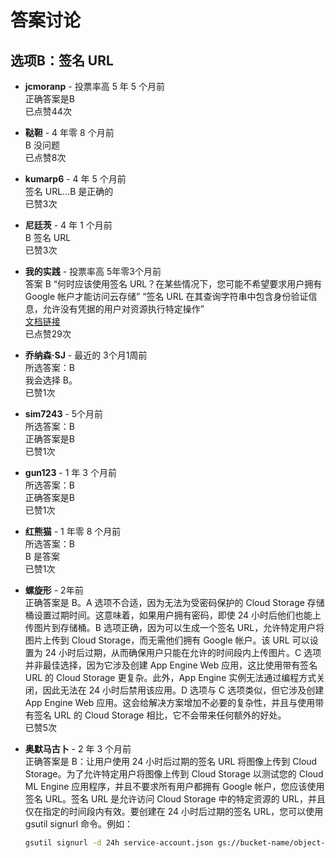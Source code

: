 # 答案讨论

## 选项B：签名 URL

- **jcmoranp** - 投票率高 5 年 5 个月前  
  正确答案是B  
  已点赞44次

- **鞑靼** - 4 年零 8 个月前  
  B 没问题  
  已点赞8次

- **kumarp6** - 4 年 5 个月前  
  签名 URL...B 是正确的  
  已赞3次

- **尼廷茨** - 4 年 1 个月前  
  B 签名 URL  
  已赞3次

- **我的实践** - 投票率高 5年零3个月前  
  答案 B “何时应该使用签名 URL？在某些情况下，您可能不希望要求用户拥有 Google 帐户才能访问云存储” “签名 URL 在其查询字符串中包含身份验证信息，允许没有凭据的用户对资源执行特定操作”  
  [文档链接](https://cloud.google.com/storage/docs/access-control/signed-urls)  
  已点赞29次

- **乔纳森·SJ** - 最近的 3个月1周前  
  所选答案：B  
  我会选择 B。  
  已赞1次

- **sim7243** - 5个月前  
  所选答案：B  
  正确答案是B  
  已赞1次

- **gun123** - 1 年 3 个月前  
  所选答案：B  
  正确答案是B  
  已赞1次

- **红熊猫** - 1 年零 8 个月前  
  所选答案：B  
  B 是答案  
  已赞1次

- **螺旋形** - 2年前  
  正确答案是 B。A 选项不合适，因为无法为受密码保护的 Cloud Storage 存储桶设置过期时间。这意味着，如果用户拥有密码，即使 24 小时后他们也能上传图片到存储桶。B 选项正确，因为可以生成一个签名 URL，允许特定用户将图片上传到 Cloud Storage，而无需他们拥有 Google 帐户。该 URL 可以设置为 24 小时后过期，从而确保用户只能在允许的时间段内上传图片。C 选项并非最佳选择，因为它涉及创建 App Engine Web 应用，这比使用带有签名 URL 的 Cloud Storage 更复杂。此外，App Engine 实例无法通过编程方式关闭，因此无法在 24 小时后禁用该应用。D 选项与 C 选项类似，但它涉及创建 App Engine Web 应用。这会给解决方案增加不必要的复杂性，并且与使用带有签名 URL 的 Cloud Storage 相比，它不会带来任何额外的好处。  
  已赞5次

- **奥默马古卜** - 2 年 3 个月前  
  正确答案是 B：让用户使用 24 小时后过期的签名 URL 将图像上传到 Cloud Storage。为了允许特定用户将图像上传到 Cloud Storage 以测试您的 Cloud ML Engine 应用程序，并且不要求所有用户都拥有 Google 帐户，您应该使用签名 URL。签名 URL 是允许访问 Cloud Storage 中的特定资源的 URL，并且仅在指定的时间段内有效。要创建在 24 小时后过期的签名 URL，您可以使用 gsutil signurl 命令。例如：  
  ```bash
  gsutil signurl -d 24h service-account.json gs://bucket-name/object-name
